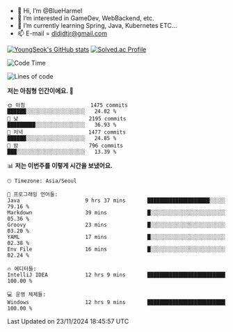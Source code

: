- 👋 Hi, I’m @BlueHarmel
- 👀 I’m interested in GameDev, WebBackend, etc.
- 🌱 I’m currently learning Spring, Java, Kubernetes ETC...
- 📫 E-mail = dldjdtjr@gmail.com

[![YoungSeok's GitHub stats](https://github-readme-stats.vercel.app/api?username=BlueHarmel&show_icons=true&theme=transparent)](https://github.com/anuraghazra/github-readme-stats)
[![Solved.ac Profile](http://mazassumnida.wtf/api/v2/generate_badge?boj=dldjdtjr)](https://solved.ac/dldjdtjr/)

<!--START_SECTION:waka-->
![Code Time](http://img.shields.io/badge/Code%20Time-794%20hrs%2055%20mins-blue)

![Lines of code](https://img.shields.io/badge/%EC%A0%80%EB%8A%94%20%EC%97%AC%ED%83%9C%EA%B9%8C%EC%A7%80%20-46.7%20million%20%EC%A4%84%EC%9D%98%20%EC%BD%94%EB%93%9C%EB%A5%BC%20%EC%9E%91%EC%84%B1%ED%96%88%EC%96%B4%EC%9A%94.-blue)

**저는 아침형 인간이에요. 🐤** 

```text
🌞 아침                     1475 commits        ██████░░░░░░░░░░░░░░░░░░░   24.82 % 
🌆 낮　                     2195 commits        █████████░░░░░░░░░░░░░░░░   36.93 % 
🌃 저녁                     1477 commits        ██████░░░░░░░░░░░░░░░░░░░   24.85 % 
🌙 밤　                     796 commits         ███░░░░░░░░░░░░░░░░░░░░░░   13.39 % 
```


📊 **저는 이번주를 이렇게 시간을 보냈어요.** 

```text
🕑︎ Timezone: Asia/Seoul

💬 프로그래밍 언어들: 
Java                     9 hrs 37 mins       ████████████████████░░░░░   79.16 % 
Markdown                 39 mins             █░░░░░░░░░░░░░░░░░░░░░░░░   05.36 % 
Groovy                   23 mins             █░░░░░░░░░░░░░░░░░░░░░░░░   03.20 % 
YAML                     17 mins             █░░░░░░░░░░░░░░░░░░░░░░░░   02.38 % 
Env File                 16 mins             █░░░░░░░░░░░░░░░░░░░░░░░░   02.24 % 

🔥 에디터들: 
IntelliJ IDEA            12 hrs 9 mins       █████████████████████████   100.00 % 

💻 운영 체제들: 
Windows                  12 hrs 9 mins       █████████████████████████   100.00 % 
```


 Last Updated on 23/11/2024 18:45:57 UTC
<!--END_SECTION:waka-->
<!---
BlueHarmel/BlueHarmel is a ✨ special ✨ repository because its `README.md` (this file) appears on your GitHub profile.
You can click the Preview link to take a look at your changes.
--->

